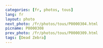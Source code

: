 ```yaml
---
categories: [fr, photos, tous]
lang: fr
layout: photo
next_photo: /fr/photos/tous/P0000304.html
picname: P0000308
prev_photo: /fr/photos/tous/P0000309.html
tags: [Dead Zebra]
---
```

